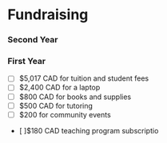 # Fundraising
### Second Year
### First Year
- [ ] $5,017 CAD for tuition and student fees
- [ ] $2,400 CAD for a laptop
- [ ] $800 CAD for books and supplies
- [ ] $500 CAD for tutoring
- [ ] $200 for community events
- [ ]$180 CAD teaching program subscriptio
